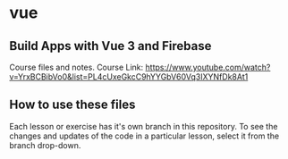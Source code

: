 # vue
## Build Apps with Vue 3 and Firebase
Course files and notes.
Course Link: https://www.youtube.com/watch?v=YrxBCBibVo0&list=PL4cUxeGkcC9hYYGbV60Vq3IXYNfDk8At1

## How to use these files
Each lesson or exercise has it's own branch in this repository. To see the changes and updates of the code in a particular lesson, select it from the branch drop-down.
